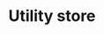 ---
title: "Utility store"
url: /karachi/utility-store-v4jm-48h-sadat-colony-sadaat-colony-shah-faisal-colony/
shop: general
---
